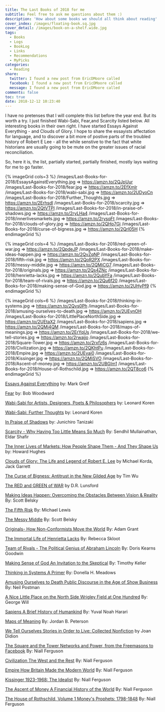 ```yaml
---
title: The Last Books of 2018 for me
subtitle: Feel free to ask me questions about them :)
description: 'How about some books we should all think about reading'
cover_index: /images/floating-book.sq.jpg
cover_detail: /images/book-on-a-shelf.wide.jpg
tags:
  - Books
  - Logs
  - BookLog
  - Links
  - Recommendations
  - MyPicks
categories:
  - Reading
share:
  twitter: I found a new post from EricDMoore called
  facebook: I found a new post from EricDMoore called
  message: I found a new post from EricDMoore called
comments: false
toc: true
date: 2018-12-12 10:23:40
---
```

I have no pretenses that I will complete this list before the year end. But its worth a try. I just finished Wabi-Sabi, Fear,and Scarcity listed below. All interesting books in their own right. I have started Essays Against Everything - and Clouds of Glory. I hope to share the essayists affectation for language, and to discover a bit more of postive parts of the troubled history of Robert E Lee - all the while senstive to the fact that white historians are usually going to be mute on the greater issues of racial reconciliation.

So, here it is, the list, partially started, partially finished, mostly lays waiting for me to go faster.

<!-- more -->

{% imageGrid cols=3 %}
/images/Last-Books-for-2018/EssaysAgainstEverything.jpg => https://amzn.to/2QJpUur
/images/Last-Books-for-2018/fear.jpg => https://amzn.to/2EfXmlr
/images/Last-Books-for-2018/wabi-sabi.jpg => https://amzn.to/2UDyoCn
/images/Last-Books-for-2018/Further_Thoughts.jpg => https://amzn.to/2Erhsdl
/images/Last-Books-for-2018/scarcity.jpg => https://amzn.to/2QtVTPI
/images/Last-Books-for-2018/in-praise-of-shadows.jpg => https://amzn.to/2ryLHa4
/images/Last-Books-for-2018/innerlivesmarkets.jpg => https://amzn.to/2rysqFt
/images/Last-Books-for-2018/clouds-of-glory.jpg => https://amzn.to/2QHo7Gj
/images/Last-Books-for-2018/curse-of-bigness.jpg => https://amzn.to/2Qrl05H
{% endimageGrid %}

{% imageGrid cols=4 %}
/images/Last-Books-for-2018/red-green-of-war.jpg => https://amzn.to/2QpdeJP
/images/Last-Books-for-2018/make-ideas-happen.jpg => https://amzn.to/2QvZqNP
/images/Last-Books-for-2018/fifth-risk.jpg => https://amzn.to/2QoR2PX
/images/Last-Books-for-2018/messy-middle.jpg => https://amzn.to/2QMiCG7
/images/Last-Books-for-2018/originals.jpg => https://amzn.to/2Qs4ZNc
/images/Last-Books-for-2018/henrietta-lacks.jpg => https://amzn.to/2QubYFa
/images/Last-Books-for-2018/team-of-rivals.jpg => https://amzn.to/2Qu6f20
/images/Last-Books-for-2018/making-sense-of-God.jpg => https://amzn.to/2UHyPf9
{% endimageGrid %}

{% imageGrid cols=6 %}
/images/Last-Books-for-2018/thinking-in-systems.jpg => https://amzn.to/2Qvs0Ph
/images/Last-Books-for-2018/amusing-ourselves-to-death.jpg => https://amzn.to/2UEynOH
/images/Last-Books-for-2018/LittlePlaceNorthSide.jpg => https://amzn.to/2UEtaX2
/images/Last-Books-for-2018/sapiens.jpg => https://amzn.to/2QMi4QM
/images/Last-Books-for-2018/maps-of-meanings.jpg => https://amzn.to/2ErYqUs
/images/Last-Books-for-2018/we-tell-stories.jpg => https://amzn.to/2rwajjo
/images/Last-Books-for-2018/Square-Tower.jpg => https://amzn.to/2rxfz6s
/images/Last-Books-for-2018/Civilization.jpg => https://amzn.to/2QKhtPu
/images/Last-Books-for-2018/Empire.jpg => https://amzn.to/2UEvai0
/images/Last-Books-for-2018/Kissinger.jpg => https://amzn.to/2QMiSVO
/images/Last-Books-for-2018/Ascent-of-money.jpg => https://amzn.to/2UBGIm1
/images/Last-Books-for-2018/House-of-Rothschild.jpg => https://amzn.to/2QT8co6
{% endimageGrid %}

[Essays Against Everything](https://amzn.to/2QJpUur) by: Mark Greif 

[Fear](https://amzn.to/2EfXmlr) by: Bob Woodward

[Wabi-Sabi for Artists, Designers, Poets & Philosophers](https://amzn.to/2UDyoCn) by: Leonard Koren

[Wabi-Sabi: Further Thoughts](https://amzn.to/2Erhsdl) by: Leonard Koren

[In Praise of Shadows](https://amzn.to/2ryLHa4) by: Junichiro Tanizaki

[Scarcity - Why Having Too Little Means So Much](https://amzn.to/2QtVTPI) By: Sendhil Mullainathan, Eldar Shafir

[The Inner Lives of Markets: How People Shape Them - And They Shape Us ](https://amzn.to/2rysqFt) by: Howard Hughes

[Clouds of Glory: The Life and Legend of Robert E. Lee](https://amzn.to/2QHo7Gj) by Michael Korda, Jack Garrett

[The Curse of Bigness: Antitrust in the New Gilded Age](https://amzn.to/2Qrl05H) by Tim Wu

[The RED and GREEN of WAR](https://amzn.to/2QpdeJP) by D.R. Lunsford

[Making Ideas Happen: Overcoming the Obstacles Between Vision & Reality](https://amzn.to/2QvZqNP) By: Scott Belsky

[The Fifth Risk](https://amzn.to/2QoR2PX) By: Michael Lewis

[The Messy Middle](https://amzn.to/2QMiCG7) By: Scott Belsky

[Originals- How Non-Conformists Move the World](https://amzn.to/2Qs4ZNc) By: Adam Grant

[The Immortal Life of Henrietta Lacks](https://amzn.to/2QubYFa) By: Rebecca Skloot

[Team of Rivals - The Political Genius of Abraham Lincoln](https://amzn.to/2Qu6f20) By: Doris Kearns Goodwin

[Making Sense of God An Invitation to the Skeptical](https://amzn.to/2UHyPf9) By: Timothy Keller

[Thinking in Systems A Primer](https://amzn.to/2Qvs0Ph) By: Donella H. Meadows

[Amusing Ourselves to Death Public Discourse in the Age of Show Business](https://amzn.to/2UEynOH) By: Neil Postman

[A Nice Little Place on the North Side Wrigley Field at One Hundred](https://amzn.to/2UEtaX2) By: George Will

[Sapiens A Brief History of Humankind](https://amzn.to/2QMi4QM) By: Yuval Noah Harari

[Maps of Meaning](https://amzn.to/2ErYqUs) By: Jordan B. Peterson

[We Tell Ourselves Stories in Order to Live: Collected Nonfiction](https://amzn.to/2rwajjo) by Joan Didion

[The Square and the Tower Networks and Power, from the Freemasons to Facebook](https://amzn.to/2rxfz6s) By: Niall Ferguson 

[Civilization The West and the Rest](https://amzn.to/2QKhtPu) By: Niall Ferguson

[Empire How Britain Made the Modern World](https://amzn.to/2UEvai0) By: Niall Ferguson

[Kissinger 1923-1968: The Idealist](https://amzn.to/2QMiSVO) By: Niall Ferguson

[The Ascent of Money A Financial History of the World](https://amzn.to/2UBGIm1) By: Niall Ferguson

[The House of Rothschild, Volume 1 Money's Prophets: 1798-1848](https://amzn.to/2QT8co6) By: Niall Ferguson
